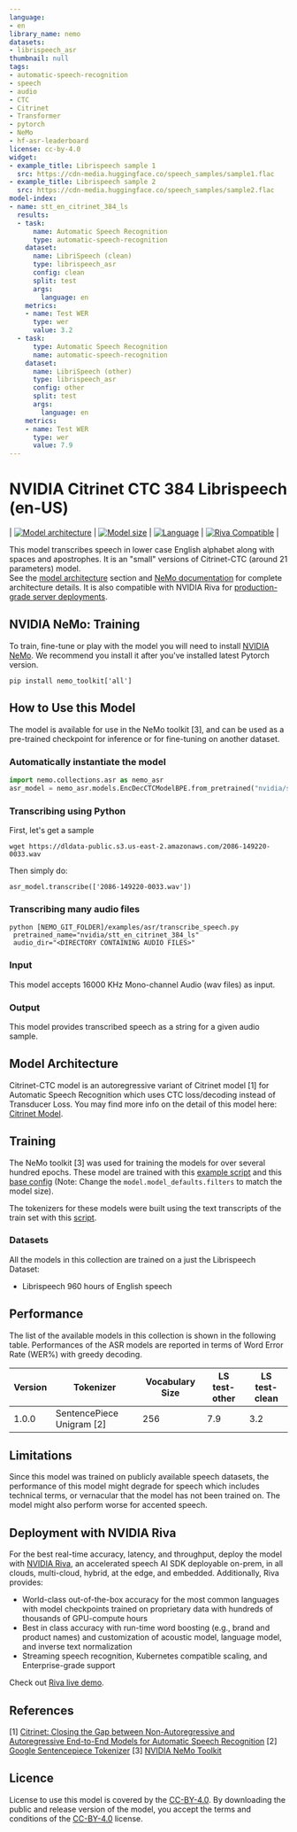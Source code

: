 ```yaml
---
language:
- en
library_name: nemo
datasets:
- librispeech_asr
thumbnail: null
tags:
- automatic-speech-recognition
- speech
- audio
- CTC
- Citrinet
- Transformer
- pytorch
- NeMo
- hf-asr-leaderboard
license: cc-by-4.0
widget:
- example_title: Librispeech sample 1
  src: https://cdn-media.huggingface.co/speech_samples/sample1.flac
- example_title: Librispeech sample 2
  src: https://cdn-media.huggingface.co/speech_samples/sample2.flac
model-index:
- name: stt_en_citrinet_384_ls
  results:
  - task:
      name: Automatic Speech Recognition
      type: automatic-speech-recognition
    dataset:
      name: LibriSpeech (clean)
      type: librispeech_asr
      config: clean
      split: test
      args:
        language: en
    metrics:
    - name: Test WER
      type: wer
      value: 3.2
  - task:
      type: Automatic Speech Recognition
      name: automatic-speech-recognition
    dataset:
      name: LibriSpeech (other)
      type: librispeech_asr
      config: other
      split: test
      args:
        language: en
    metrics:
    - name: Test WER
      type: wer
      value: 7.9
---
```


# NVIDIA Citrinet CTC 384 Librispeech (en-US)

<style>
img {
 display: inline;
}
</style>

| [![Model architecture](https://img.shields.io/badge/Model_Arch-Citrinet--CTC-lightgrey#model-badge)](#model-architecture)
| [![Model size](https://img.shields.io/badge/Params-21M-lightgrey#model-badge)](#model-architecture)
| [![Language](https://img.shields.io/badge/Language-en--US-lightgrey#model-badge)](#datasets)
| [![Riva Compatible](https://img.shields.io/badge/NVIDIA%20Riva-compatible-brightgreen#model-badge)](#deployment-with-nvidia-riva) |


This model transcribes speech in lower case English alphabet along with spaces and apostrophes.
It is an "small" versions of Citrinet-CTC (around 21 parameters) model.  
See the [model architecture](#model-architecture) section and [NeMo documentation](https://docs.nvidia.com/deeplearning/nemo/user-guide/docs/en/main/asr/models.html#citrinet) for complete architecture details. 
It is also compatible with NVIDIA Riva for [production-grade server deployments](#deployment-with-nvidia-riva). 

## NVIDIA NeMo: Training

To train, fine-tune or play with the model you will need to install [NVIDIA NeMo](https://github.com/NVIDIA/NeMo). We recommend you install it after you've installed latest Pytorch version.
```
pip install nemo_toolkit['all']
``` 

## How to Use this Model

The model is available for use in the NeMo toolkit [3], and can be used as a pre-trained checkpoint for inference or for fine-tuning on another dataset.

### Automatically instantiate the model

```python
import nemo.collections.asr as nemo_asr
asr_model = nemo_asr.models.EncDecCTCModelBPE.from_pretrained("nvidia/stt_en_citrinet_384_ls")
```

### Transcribing using Python
First, let's get a sample
```
wget https://dldata-public.s3.us-east-2.amazonaws.com/2086-149220-0033.wav
```
Then simply do:
```
asr_model.transcribe(['2086-149220-0033.wav'])
```

### Transcribing many audio files

```shell
python [NEMO_GIT_FOLDER]/examples/asr/transcribe_speech.py 
 pretrained_name="nvidia/stt_en_citrinet_384_ls" 
 audio_dir="<DIRECTORY CONTAINING AUDIO FILES>"
```

### Input

This model accepts 16000 KHz Mono-channel Audio (wav files) as input.

### Output

This model provides transcribed speech as a string for a given audio sample.

## Model Architecture

Citrinet-CTC model is an autoregressive variant of Citrinet model [1] for Automatic Speech Recognition which uses CTC loss/decoding instead of Transducer Loss. You may find more info on the detail of this model here: [Citrinet Model](https://docs.nvidia.com/deeplearning/nemo/user-guide/docs/en/main/asr/models.html). 

## Training

The NeMo toolkit [3] was used for training the models for over several hundred epochs. These model are trained with this [example script](https://github.com/NVIDIA/NeMo/blob/main/examples/asr/asr_ctc/speech_to_text_ctc_bpe.py) and this [base config](https://github.com/NVIDIA/NeMo/blob/main/examples/asr/conf/citrinet/citrinet_1024.yaml) (Note: Change the `model.model_defaults.filters` to match the model size).

The tokenizers for these models were built using the text transcripts of the train set with this [script](https://github.com/NVIDIA/NeMo/blob/main/scripts/tokenizers/process_asr_text_tokenizer.py).

### Datasets

All the models in this collection are trained on a just the Librispeech Dataset:

- Librispeech 960 hours of English speech


## Performance

The list of the available models in this collection is shown in the following table. Performances of the ASR models are reported in terms of Word Error Rate (WER%) with greedy decoding.

| Version | Tokenizer | Vocabulary Size | LS test-other | LS test-clean | 
|---------|---------------------------|-----------------|---------------|---------------|
| 1.0.0 | SentencePiece Unigram [2] | 256 | 7.9 | 3.2 |

## Limitations
Since this model was trained on publicly available speech datasets, the performance of this model might degrade for speech which includes technical terms, or vernacular that the model has not been trained on. The model might also perform worse for accented speech.

## Deployment with NVIDIA Riva

For the best real-time accuracy, latency, and throughput, deploy the model with [NVIDIA Riva](https://developer.nvidia.com/riva), an accelerated speech AI SDK deployable on-prem, in all clouds, multi-cloud, hybrid, at the edge, and embedded. 
Additionally, Riva provides: 

* World-class out-of-the-box accuracy for the most common languages with model checkpoints trained on proprietary data with hundreds of thousands of GPU-compute hours 
* Best in class accuracy with run-time word boosting (e.g., brand and product names) and customization of acoustic model, language model, and inverse text normalization 
* Streaming speech recognition, Kubernetes compatible scaling, and Enterprise-grade support 

Check out [Riva live demo](https://developer.nvidia.com/riva#demos).

## References
[1] [ Citrinet: Closing the Gap between Non-Autoregressive and Autoregressive End-to-End Models for Automatic Speech Recognition](https://arxiv.org/abs/2104.01721)
[2] [Google Sentencepiece Tokenizer](https://github.com/google/sentencepiece)
[3] [NVIDIA NeMo Toolkit](https://github.com/NVIDIA/NeMo)

## Licence

License to use this model is covered by the [CC-BY-4.0](https://creativecommons.org/licenses/by/4.0/). By downloading the public and release version of the model, you accept the terms and conditions of the [CC-BY-4.0](https://creativecommons.org/licenses/by/4.0/) license.